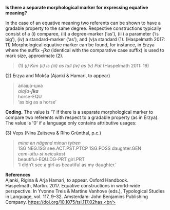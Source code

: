 **Is there a separate morphological marker for expressing equative meaning?**

In the case of an equative meaning two referents can be shown to have a gradable property to the same degree. Respective constructions typically consist of a (i) comparee, (ii) a degree-marker (‘as’), (iii) a parameter (‘is big’), (iv) a standard-marker (‘as’), and (v)a standard (1). (Haspelmath 2017: 11) Morphological equative marker can be found, for instance, in Erzya where the suffix *-ʃkɑ* (identical with the comparative case suffix) is used to mark size, approximate (2).

>(1) *(i) Kim  (ii) is  (iii) as  tall (iv) as (v) Pat* (Haspelmath 2011: 19)<br/>

(2) Erzya and Mokša (Ajanki & Hamari, to appear)<br/>
> алаша-шка<br/>
>*ɑlɑʃɑ-**ʃkɑ***<br/>
>horse-EQU<br/>
>‘as big as a horse’

**Coding.** The value is '1' if there is a separate morphological marker to compare two referents with respect to a gradable property (as in Erzya). The value is '0' if a language only contains attributive usages: 

(3) Veps (Nina Zaitseva & Riho Grünthal, p.c.)<br/>
>*mina en nägend minun tytren*<br/>
>1SG NEG.1SG see.ACT.PST.PTCP 1SG.POSS daughter.GEN<br/>
>*com-uttu-st neicukast*<br/>
>beautiful-EQU.DG-PRT girl.PRT<br/>
>‘I didn’t see a girl as beautiful as my daughter.’

**References**<br/>
Ajanki, Rigina & Arja Hamari, to appear. Oxford Handbook.<br/>
Haspelmath, Martin. 2017. Equative constructions in world-wide perspective. In Yvonne Treis & Martine Vanhove (eds.), Typological Studies in Language, vol. 117, 9–32. Amsterdam: John Benjamins Publishing Company. https://doi.org/10.1075/tsl.117.02has.<br/>
